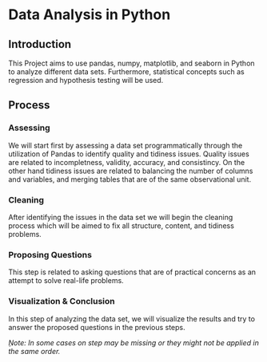 # Data Analysis in Python

## Introduction
This Project aims to use pandas, numpy, matplotlib, and seaborn in Python to analyze different data sets. Furthermore, statistical concepts such as regression and hypothesis testing will be used.

## Process

### Assessing
We will start first by assessing a data set programmatically through the utilization of Pandas to identify quality and tidiness issues. Quality issues are related to incompletness, validity, accuracy, and consistincy. On the other hand tidiness issues are related to balancing the number of columns and variables, and merging tables that are of the same observational unit.

### Cleaning
After identifying the issues in the data set we will begin the cleaning process which will be aimed to fix all structure, content, and tidiness problems.

### Proposing Questions
This step is related to asking questions that are of practical concerns as an attempt to solve real-life problems.

### Visualization & Conclusion
In this step of analyzing the data set, we will visualize the results and try to answer the proposed questions in the previous steps.

_ِNote: In some cases on step may be missing or they might not be applied in the same order._
